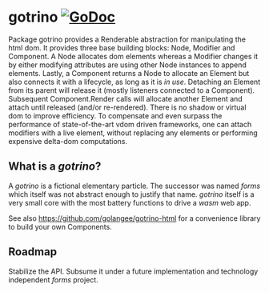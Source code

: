 # gotrino [![GoDoc](https://godoc.org/github.com/golangee/gotrino?status.svg)](http://godoc.org/github.com/golangee/gotrino)
Package gotrino provides a Renderable abstraction for manipulating the html dom. It provides three base building
blocks: Node, Modifier and Component. A Node allocates dom elements whereas a Modifier changes it by either
modifying attributes are using other Node instances to append elements. Lastly, a Component returns a Node
to allocate an Element but also connects it with a lifecycle, as long as it is *in use*. Detaching
an Element from its parent will release it (mostly listeners connected to a Component). Subsequent Component.Render 
calls will allocate another Element and attach until released (and/or re-rendered). There is no shadow or virtual
dom to improve efficiency. To compensate and even surpass the performance of state-of-the-art vdom driven 
frameworks, one can attach modifiers with a live element, without replacing any elements or performing
expensive delta-dom computations.

## What is a *gotrino*?
A *gotrino* is a fictional elementary particle. The successor was named *forms* which itself was not abstract 
enough to justify that name. *gotrino* itself is a very small core with the most battery functions to 
drive a *wasm* web app.

See also https://github.com/golangee/gotrino-html for a convenience library to build your own Components.

## Roadmap
Stabilize the API. Subsume it under a future implementation and technology independent *forms* project.
